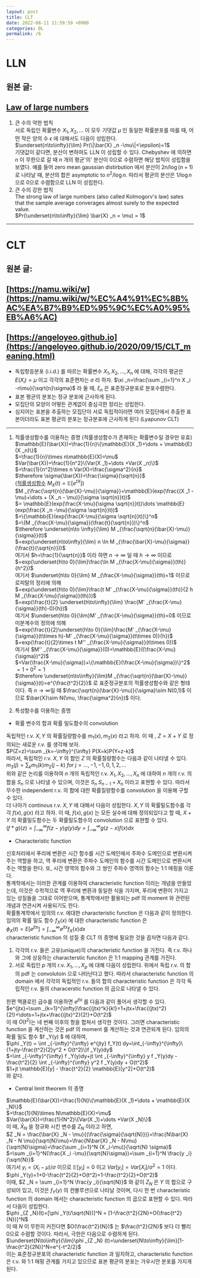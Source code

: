```yaml
---
layout: post
title: CLT
date: 2022-08-11 11:59:59 +0900
categories: DL
permalink: /6
---
```


# LLN

## 원본 글:
## [Law of large numbers](https://en.wikipedia.org/wiki/Law_of_large_numbers)

1. 큰 수의 약한 법칙 <br/>
서로 독립인 확률변수 $X _1, X _2, \dots$ 이 모두 기댓값 $\mu$ 인 동일한 확률분포를 따를 때, 어떤 작은 양의 수 $\epsilon$ 에 대해서도 다음이 성립한다. <br/>
$\underset{n\to\infty}{\lim} Pr(\|\bar{X} _n -\mu\|<\epsilon)=1$ <br/>
기댓값이 같다면, 분산이 변하여도 LLN 이 성립할 수 있다. Chebyshev 에 의하면 $n$ 이 무한으로 갈 때 $n$ 개의 평균'의' 분산이 0으로 수렴하면 해당 법칙이 성립함을 보였다. 예를 들어 zero mean gaussian distirbution 에서 분산이 $2n/\log(n+1)$ 로 나타날 때, 분산의 합은 asymptotic to $n^2/\log n$. 따라서 평균의 분산은 $1/\log n$ 으로 0으로 수렴함으로 LLN 이 성립한다. <br/>
2. 큰 수의 강한 법칙 <br/>
The strong law of large numbers (also called Kolmogorv's law) sates that the sample average converages almost surely to the expected value. <br/>
$Pr(\underset{n\to\infty}{\lim} \bar{X} _n = \mu) = 1$ <br/>

---
# CLT

## 원본 글:
## [https://namu.wiki/w](https://namu.wiki/w/%EC%A4%91%EC%8B%AC%EA%B7%B9%ED%95%9C%EC%A0%95%EB%A6%AC)
## [https://angeloyeo.github.io](https://angeloyeo.github.io/2020/09/15/CLT_meaning.html)

* 독립항등분포 (i.i.d.) 를 따르는 확률변수 $X _1, X _2, \dots , X _n$ 에 대해, 각각의 평균은 $E(X _i)=\mu$ 이고 각각의 표준편차는 $\sigma$ 라 하자. $\xi _n=\frac{\sum _{i=1}^n X _i -n\mu}{\sqrt{n}\sigma}$ 라 둘 때, $\xi _n$ 은 표준정규분포로 분포수렴한다.
* 표본 평균의 분포는 정규 분포에 근사하게 된다.
* 모집단의 모양이 어떻든 관계없이 중심극한 정리는 성립한다.
* 심지어는 표본을 추출하는 모집단이 서로 독립적이라면 여러 모집단에서 추출한 표본이더라도 표본 평균의 분포는 정규분포에 근사하게 된다 (Lyapunov CLT) <br/>

---
1. 적률생성함수를 이용하는 증명 (적률생성함수가 존재하는 확률변수일 경우만 유효) <br/>
$\mathbb{E}(\bar{X})=\frac{1}{n}\{\mathbb{E}(X _1)+\dots + \mathbb{E}(X _n)\}$ <br/>
$=\frac{1}{n}\times n\mathbb{E}(X)=\mu$<br/>
$Var(\bar{X})=\frac{1}{n^2}\{Var(X _1)+\dots +Var(X _n)\}$ <br/>
$=\frac{1}{n^2}\times n Var(X)=\frac{\sigma^2}{n}$ <br/>
$\therefore \sigma(\bar{X})=\frac{\sigma}{\sqrt{n}}$ <br/>
([적률생성함수](https://namu.wiki/w/%EC%A0%81%EB%A5%A0%EC%83%9D%EC%84%B1%ED%95%A8%EC%88%98) $M _X (t)= \mathbb{E}[e^{tX}]$) <br/>
$M _{\frac{\sqrt{n}(\bar{X}-\mu)}{\sigma}}=\mathbb{E}(exp(\frac{(X _1 -\mu)+\dots + (X _n - \mu)}{\sigma \sqrt{n}}t))$ <br/>
$= \mathbb{E}(exp(\frac{X-\mu}{\sigma \sqrt{n}}t))\dots \mathbb{E}(exp(\frac{X _n -\mu}{\sigma \sqrt{n}}t))$ <br/>
$=\{\mathbb{E}(exp(\frac{X-\mu}{\sigma \sqrt{n}}t))\}^n$<br/>
$=\{M _{\frac{X-\mu}{\sigma}}(\frac{t}{\sqrt{n}})\}^n$ <br/>
$\therefore \underset{n\to \infty}{\lim} M _{\frac{\sqrt{n}(\bar{X}-\mu)}{\sigma}}(t)$ <br/>
$=exp(\underset{n\to\infty}{\lim} n \ln M _{\frac{\bar{X}-\mu}{\sigma}} (\frac{t}{\sqrt{n}}))$ <br/>
여기서 $h=\frac{1}{\sqrt{n}}$ 이라 하면 $n\to\infty$ 일 때 $h\to\infty$ 이므로 <br/>
$=exp(\underset{h\to 0}{\lim}\frac{\ln M _{\frac{X-\mu}{\sigma}}(th)}{h^2})$ <br/>
여기서 $\underset{h\to 0}{\lim} M _{\frac{X-\mu}{\sigma}}(th)=1$ 이므로 로피탈의 정리에 의해 <br/>
$=exp(\underset{h\to 0}{\lim}\frac{t M' _{\frac{X-\mu}{\sigma}}(th)}{2 h M _{\frac{X-\mu}{\sigma}}(th)})$ <br/>
$=exp(\frac{t}{2} \underset{h\to\infty}{\lim} \frac{M' _{\frac{X-\mu}{\sigma}}(th)-0}{h})$ <br/>
여기서 $\underset{h\to 0}{\lim}M' _{\frac{X-\mu}{\sigma}}(th)=0$ 이므로 미분계수의 정의에 의해 <br/>
$=exp(\frac{t}{2}\underset{h\to 0}{\lim}\frac{M' _{\frac{X-\mu}{\sigma}}(t\times h)-M' _{\frac{X-\mu}{\sigma}}(t\times 0)}{h})$ <br/>
$=exp(\frac{t}{2}\times t M'' _{\frac{X-\mu}{\sigma}}(t\times 0))$ <br/>
여기서 $M'' _{\frac{X-\mu}{\sigma}}(0)=\mathbb{E}((\frac{X-\mu}{\sigma})^2)$ <br/>
$=Var(\frac{X-\mu}{\sigma})+\{\mathbb{E}(\frac{X-\mu}{\sigma})\}^2$ <br/>
$=1+0^2=1$ <br/>
$\therefore \underset{n\to\infty}{\lim}M _{\frac{\sqrt{n}(\bar{X}-\mu)}{\sigma}}(t)=e^{\frac{t^2}{2}}$ 로 표준정규분포의 적률생성함수와 같은 형태이다. 즉 $n\to\infty$일 때 $\frac{\sqrt{n}(\bar{X}-\mu)}{\sigma}\sim N(0,1)$ 이므로 $\bar{X}\sim N(\mu, \frac{\sigma^2}{n})$ 이다. <br/>


2. 특성함수를 이용하는 증명 <br/>

* 확률 변수의 합과 확률 밀도함수의 convolution <br/>

독립적인 r.v. $X, Y$ 의 확률질량함수를 $m _1(x), m _2(x)$ 라고 하자. 이 때 , $Z=X+Y$ 로 정의되는 새로운 r.v. 를 생각해 보자. <br/>
$P(Z=z)=\sum _{k=-\infty}^{\infty} P(X=k)P(Y=z-k)$ <br/>
따라서, 독립적인 r.v. $X, Y$ 의 합인 $Z$ 의 확률질량함수는 다음과 같이 나타낼 수 있다. <br/>
$m _3(j) = \sum _{k} m _1(k) m _2(j-k)\ for\ j=\dots,-1,-1,0,1,2,\dots$ <br/>
위와 같은 논리를 이용하여 $n$ 개의 독립적인 r.v. $X _1, X _2, \dots, X _n$ 에 대하여 $n$ 개의 r.v. 의 합을 $S _n$ 으로 나타낼 수 있으며, 이것은 $S _n \ S _{n-1}+ X _n$ 이라고 표현할 수 있다. 따라서 무수한 independent r.v. 의 합에 대한 확률질량함수를 convolution 을 이용해 구할 수 있다. <br/>
더 나아가 continous r.v. $X,Y$ 에 대해서 다음이 성립한다. $X,Y$ 의 확률밀도함수를 각각 $f(x),g(x)$ 라고 하자. 이 때, $f(x),g(x)$ 는 모든 실수에 대해 정의되있다고 할 때, $X+Y$ 의 확률밀도함수는 두 확률밀도함수의 convolution 으로 표현할 수 있다. <br/>
$(f*g)(z)=\int _{-\infty}^{\infty} f(z-y)g(y)dy=\int _{-\infty}^{\infty} g(z-x)f(x)dx$ <br/>

* Characteristic function <br/>

신호처리에서 푸리에 변환은 시간 함수를 시간 도메인에서 주파수 도메인으로 변환시켜주는 역할을 하고, 역 푸리에 변환은 주파수 도메인의 함수를 시간 도메인으로 변환시켜주는 역할을 한다. 또, 시간 영역의 함수와 그 쌍인 주파수 영역의 함수는 1:1 매핑을 이룬다. <br/>
통계학에서는 이러한 관계를 이용하여 characteristic function 이라는 개념을 만들었는데, 이것은 수학적으로 역 푸리에 변환과 동일한 식을 가지며, 푸리에 변환이 가지고 있는 성질들을 그대로 이어받으며, 통계학에서만 활용되는 pdf 의 moment 와 관련된 개념과 연관시켜 사용되기도 한다.<br/>
확률통계학에서 임의의 r.v. 에대한 characteristic function 은 다음과 같이 정의한다. <br/>
임의의 확률 밀도 함수 $f _X(x)$ 에 대한 characteristic function 은 <br/>
$\phi _X(t)=E[e^{jtx}]=\int _{-\infty}^{\infty} e^{jtx} f _X(x) dx$ <br/>
characteristic function 의 성질 중 CLT 의 증명에 필요한 것을 꼽자면 다음과 같다. <br/>

  1. 각각의 r.v. 들은 고유(unique)의 characteristic function 을 가진다. 즉 r.v. 하나와 그에 상응하는 characterstic funciton 은 1:1 mapping 관계를 가진다.
  2. 서로 독립인 $p$ 개의 r.v. $X _1, \dots, X_p$ 에 대해 다음이 성립한다. 위에서 독립 r.v. 의 합의 pdf 는 convolutoin 으로 나타난다고 했다. 따라서 characteristic function 의 domain 에서 각각의 독립적인 r.v. 들의 합의 characteristic function 은 각각 독립적인 r.v. 들의 characerstic function 의 곱으로 나타낼 수 있다.

한편 맥클로린 급수를 이용하면 $e^{jtx}$ 를 다음과 같이 풀어서 생각할 수 있다. <br/>
$e^{jtx}=\sum _{k=1}^{\infty}\frac{(jtx)^k}{k!}=1+jtx+\frac{(jtx)^2}{2!}+\dots=1+jtx+\frac{(jtx)^2}{2!}+O(t^2)$ <br/>
이 때 $O(t^2)$는 네 번째 이후의 항을 합쳐서 생각한 것이다. 그러면 characteristic function 을 계산하는 것은 pdf 의 moment 를 계산하는 것과 연관되게 된다. 임의의 확률 밀도 함수 $f _Y(y) $ 에 대하여, <br/>
$\phi _Y(t) = \int _{-\infty}^{\infty} e^{jty} f_Y(t) dy=\int_{-\infty}^{\infty}\{1+jty-\frac{t^2}{2}y^2 + O(t^2)\}f _Y(y)dy$ <br/>
$=\int _{-\infty}^{\infty} f _Y(y)dy+jt \int _{-\infty}^{\infty} y f _Y(y)dy - \frac{t^2}{2} \int _{-\infty}^{\infty} y^2 f _Y(y)dy + O(t^2)$ <br/>
$1+jt \mathbb{E}[y] - \frac{t^2}{2} \mathbb{E}[y^2]+O(t^2)$ <br/>
와 같다. <br/>

* Central limit theorem 의 증명 <br/>

$\mathbb{E}(\bar{X})=\frac{1}{N}\{\mathbb{E}(X _1)+\dots + \mathbb{E}(X _N)\}$ <br/>
$=\frac{1}{N}\times N\mathbb{E}(X)=\mu$<br/>
$Var(\bar{X})=\frac{1}{N^2}\{Var(X _1)+\dots +Var(X _N)\}$ <br/>
이 때, $\bar{X} _N$ 을 정규화 시킨 변수를 $Z _N$ 이라고 하면, <br/>
$Z _N = \frac{\bar{X} _N - \mu}{(\frac{\sigma}{\sqrt{N}})}=\frac{N\bar{X} _N - N \mu}{\sqrt{N}\mu}=\frac{N\bar{X} _N - N\mu}{\sqrt{N}\sigma}=\frac{\sum _{i=1}^N (X _i-\mu)}{\sqrt{N} \sigma}$ <br/>
$=\sum _{i=1}^N(\frac{X _i -\mu}{\sqrt{N}\sigma})=\sum _{i=1}^N \frac{y _i}{\sqrt{N}}$ <br/>
여기서 $y _i =(X _i-\mu)/\sigma$ 이므로 $\mathbb{E}[y _i]=0$ 이고 $Var[y _i] = Var[X _i] / \sigma^2 = 1$ 이다. <br/>
$\phi _Y(y)=1+0-\frac{t^2}{2}+O(t^2)=1-\frac{t^2}{2}+O(t^2)$ <br/>
이때, $Z _N = \sum _{i=1}^N \frac{y _i}{\sqrt{N}}$ 와 같이 $Z _N$ 은 $Y$ 의 합으로 구성되어 있고, 이것은 $f _Y(y)$ 의 컨볼루션으로 나타날 것이며, 다시 한 번 characteristic function 의 domain 에서는 characteristic function 의 곱으로 표현할 수 있다. 따라서 다음이 성립한다. <br/>
$\phi _{Z _N}(t)=[\phi _Y(t/\sqrt{N})]^N = [1-\frac{t^2}{2N}+O(\frac{t^2}{N})]^N$ <br/>
이 때 $N$ 이 무한히 커진다면 $O(\frac{t^2}{N})$ 는 $\frac{t^2}{2N}$ 보다 더 빨리 0으로 수렴할 것이다. 따라서, 극한은 다음으로 수렴하게 된다. <br/>
$\underset{N\to\infty}{\lim}\phi _{Z _N} (t)=\underset{N\to\infty}{\lim}[1-\frac{t^2}{2N}]^N=e^{-t^2/2}$ <br/>
이는 표준정규분포의 characteristic function 과 일치하고, characteristic function 은 r.v. 와 1:1 매핑 관계를 가지고 있으므로 표본 평균의 분포는 가우시안 분포를 가지게 된다. <br/>